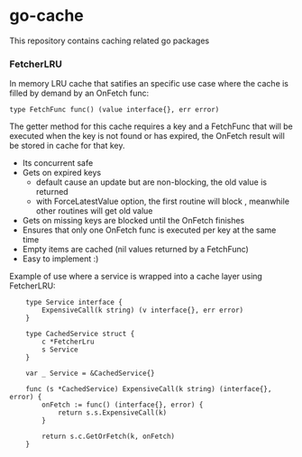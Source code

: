 # go-cache

This repository contains caching related go packages

### FetcherLRU
In memory LRU cache that satifies an specific use case where the cache is filled by demand by an OnFetch func:

```golang
type FetchFunc func() (value interface{}, err error)
```

The getter method for this cache requires a key and a FetchFunc that will be executed when the key is not found or has expired, the OnFetch result will be stored in cache for that key.

- Its concurrent safe
- Gets on expired keys
    - default cause an update but are non-blocking, the old value is returned
    - with ForceLatestValue option, the first routine will block , meanwhile other routines will get old value
- Gets on missing keys are blocked until the OnFetch finishes
- Ensures that only one OnFetch func is executed per key at the same time
- Empty items are cached (nil values returned by a FetchFunc)
- Easy to implement :)

Example of use where a service is wrapped into a cache layer using FetcherLRU:

```golang
    type Service interface {
        ExpensiveCall(k string) (v interface{}, err error)
    }

    type CachedService struct {
        c *FetcherLru
        s Service
    }

    var _ Service = &CachedService{}

    func (s *CachedService) ExpensiveCall(k string) (interface{}, error) {
        onFetch := func() (interface{}, error) {
            return s.s.ExpensiveCall(k)
        }
        
        return s.c.GetOrFetch(k, onFetch)
    }
```

